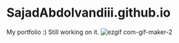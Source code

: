 # SajadAbdolvandiii.github.io
 My portfolio :) Still working on it.
![ezgif com-gif-maker-2](https://user-images.githubusercontent.com/72739765/166269684-7515ff61-80ea-4359-9618-af1e1858c638.gif)
